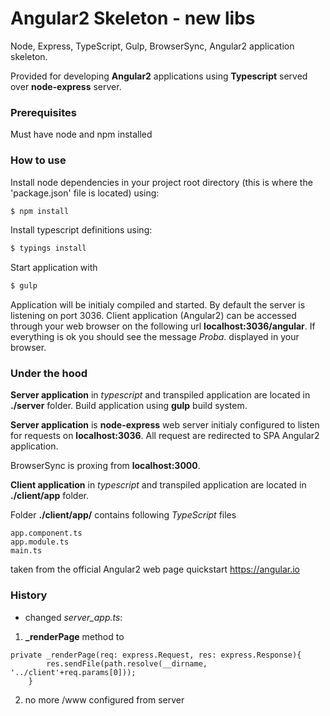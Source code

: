 # Angular2 Skeleton - new libs
Node, Express, TypeScript, Gulp, BrowserSync, Angular2 application skeleton.

Provided for developing **Angular2** applications using **Typescript** served over **node-express** server.

### Prerequisites
Must have node and npm installed

### How to use
Install node dependencies in your project root directory (this is where the 'package.json' file is located) using:
```sh
$ npm install
``` 
Install typescript definitions using:
```sh
$ typings install
```

Start application with 
```sh
$ gulp
```

Application will be initialy compiled and started. By default the server is listening on port 3036. Client application (Angular2) can be accessed through your web browser on the following url **localhost:3036/angular**. If everything is ok you should see the message *Proba*. displayed in your browser.

### Under the hood

**Server application** in *typescript* and transpiled application are located in **./server** folder. Build application using **gulp** build system. 

**Server application** is **node-express** web server initialy configured to listen for requests on **localhost:3036**. All request are redirected to SPA Angular2 application.

BrowserSync is proxing from **localhost:3000**.   


**Client application** in *typescript* and transpiled application are located in **./client/app** folder.

Folder **./client/app/** contains following *TypeScript* files

```
app.component.ts
app.module.ts
main.ts
```
taken from the official Angular2 web page quickstart https://angular.io

### History
- changed *server_app.ts*:
1. **_renderPage** method to
```
private _renderPage(req: express.Request, res: express.Response){ 
        res.sendFile(path.resolve(__dirname, '../client'+req.params[0]));
    }
```
2. no more /www configured from server